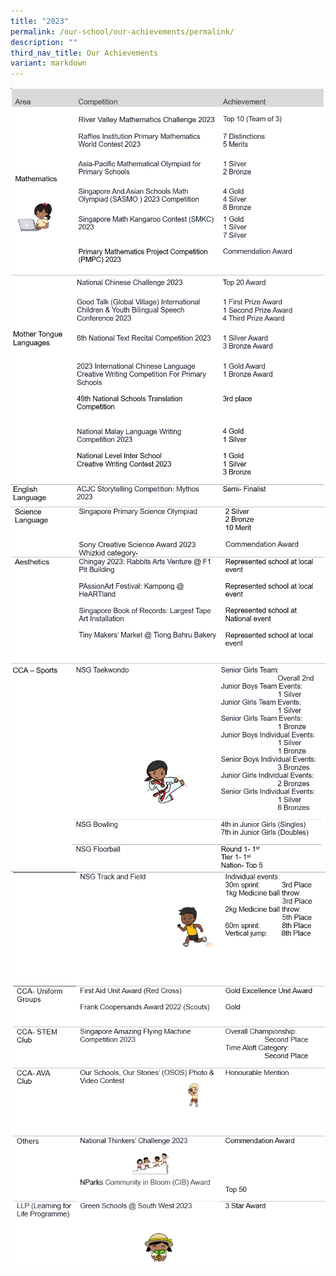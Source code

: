 ```yaml
---
title: "2023"
permalink: /our-school/our-achievements/permalink/
description: ""
third_nav_title: Our Achievements
variant: markdown
---
```

![](/images/web1.png)
![](/images/web2.png)
![](/images/web3.png)
![](/images/web4.png)
![](/images/web5.png)